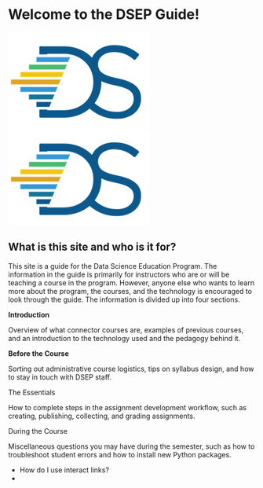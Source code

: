 # Welcome to the DSEP Guide!

![](/assets/hi.png)![](/assets/logo.png)

## What is this site and who is it for?

This site is a guide for the Data Science Education Program. The information in the guide is primarily for instructors who are or will be teaching a course in the program. However, anyone else who wants to learn more about the program, the courses, and the technology is encouraged to look through the guide. The information is divided up into four sections.

**Introduction**

Overview of what connector courses are, examples of previous courses, and an introduction to the technology used and the pedagogy behind it.

**Before the Course**

Sorting out administrative course logistics, tips on syllabus design, and how to stay in touch with DSEP staff. 

The Essentials

How to complete steps in the assignment development workflow, such as creating, publishing, collecting, and grading assignments.

During the Course

Miscellaneous questions you may have during the semester, such as how to troubleshoot student errors and how to install new Python packages.



* How do I use interact links?
* 


